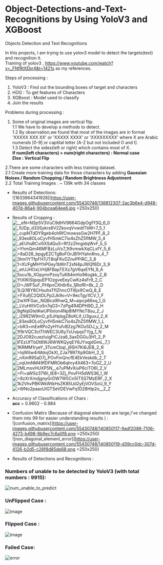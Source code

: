 # Object-Detections-and-Text-Recognitions by Using YoloV3 and XGBoost
Objects Detection and Text Recognitions

In this projects, I am trying to use yolov3 model to detect the targets(text) and recognition it.<br>
Training of yolov3 , https://www.youtube.com/watch?v=_FNfRtXEbr4&t=1421s as my references. <br>


Steps of processing : <br>
1. YoloV3 : Find out the bounding boxes of target and characters <br>
2. HOG : To get features of Characters <br>
3. XGBoost : Model used to classify <br>
3. Join the results <br>

Problems during processing : <br>
1. Some of original images are vertical flip. <br>
1.1 We have to develop a methods to detect. <br>
1.2 By observation,we found that most of the images are in format  'XXXXX  XXX  XX' or 'XXXXX XXXX' or 'XXXXXXXXX' where X are Arabic numerals [0-9] or captital letter [A-Z but not included O and I].<br>
1.3 Detect the sides(left or right) which contains most of X.<br><b>If num(left characters) > num(right characters) :  Normal case  <br>
Else : Vertical Flip </b> <br>

2.There are some characters with less training dataset. <br>
 2.1  Create more training data for those characters by adding <b> Gaussian Noises / Random Chopping / Random Brightness Adjustment </b><br>
 2.2 Total Training Images : ~ 139k with 34 classes <br>


- Results of Detections: <br>
![1633964341928](https://user-images.githubusercontent.com/55430748/136812307-2ac3b6e4-d948-407d-86a4-904bcea64ee6.jpg =250x250)

- Results of Cropping : <br>
![__eN=NSp5V3VuC9dHV9664GdpOgFf3Q_6_0](https://user-images.githubusercontent.com/55430748/140849510-7623db13-603e-4251-b711-8be7654cea13.png)
![_1UDp_d33Sykrs6V2ZkovqVvwdtTbW=7_5_1](https://user-images.githubusercontent.com/55430748/140849520-dccf9c07-e1e7-4f5b-ae0b-ca98b852d383.png)
![_cupNTdDY9geb4ohRfCmowssGw2H7PF_8_2](https://user-images.githubusercontent.com/55430748/140849528-1e712b4a-b446-4a8d-bb18-607df82bd2b1.png)
![_93es8OLoCyvfH5mkC7io4sZhZ5flMW_5_4](https://user-images.githubusercontent.com/55430748/140849541-9af4dbb9-c42a-49ac-a8dc-275c982dfcf3.png)
![_aEUhsBCvi5XSdQuS=Rf2zZlmgidqWvF_5_5](https://user-images.githubusercontent.com/55430748/140849551-744aca54-20e4-48a5-b77a-0b98ecf94e01.png)
![=YhmQm46MFBzLuVx7_1t9vmwkXqCLxfY_5_6](https://user-images.githubusercontent.com/55430748/140849557-74f83539-ae2e-4d70-a1de-a74d4470dd3f.png)
![=8aD28_bpgyEZCTgBoFOrJB1HYahnRno_4_7](https://user-images.githubusercontent.com/55430748/140849561-b69f5e92-81fe-4edc-9956-d86a95fc199f.png)
![3hm1YTfpFH7JT8iqFKvDZnvPPiRC_3_8](https://user-images.githubusercontent.com/55430748/140849571-a3a0a1a3-eb8e-4ac4-b020-4163adc6bcb8.png)
![1=XUFgMHYhPGey1bWnT2sN4pJWQf6Dr_3_9](https://user-images.githubusercontent.com/55430748/140849575-1f94de9e-4baa-451c-9afd-8a8a5172a4a2.png)
![_etUJHOxLVHj8FBapTEXz7gV6qxEYN_9_A](https://user-images.githubusercontent.com/55430748/140849800-5e70fab5-41d3-483a-9b52-deb895a13c1a.png)
![5scu1b_XOpymrPzoyTuK84mHo96ogkk_2_B](https://user-images.githubusercontent.com/55430748/140849804-934b3a65-176f-4951-ae2b-88d6a8589bb5.png)
![YtXIKISljpquEP1OzgveEeyCwKz4sFr9_2_C](https://user-images.githubusercontent.com/55430748/140849822-ee88b34a-2689-46c1-be1c-26ecf11132ec.png)
![O=JWF5uF_PHlpnCXh6r6x_1jRofR=6k_2_D](https://user-images.githubusercontent.com/55430748/140849832-f34bb76d-e605-4c38-8478-3e3e73d6062b.png)
![1LQi1BY8CHsuhsTfIZhncOTl6jx9CwQ_8_E](https://user-images.githubusercontent.com/55430748/140849839-6a14727e-807e-40be-a1a0-d20ab50328ac.png)
![=FXufjC2QtDLPp2Jk9o=V=9ecTgy1ICV_1_F](https://user-images.githubusercontent.com/55430748/140849844-bf8539c6-43c0-4651-a57d-c7bd36c4facd.png)
![2wXfFGac_NQBcslRhwQ_M=aipcp66xq_1_G](https://user-images.githubusercontent.com/55430748/140849849-ba45447d-54e0-4173-ab63-af7a270a8a8c.png)
![_LVuHIIIVCo5n7qG3=7zPg4R4DPH9D_2_H](https://user-images.githubusercontent.com/55430748/140849854-59e120bd-cd99-490a-a96a-7c73af4275a5.png)
![9gNqlGteIKwUPIlxlon4Np8IMYNcT8su_2_J](https://user-images.githubusercontent.com/55430748/140849859-40418dc7-3fbb-4bd9-aee1-b2afc633cc1b.png)
![_i29RZW9mO_p5JHpbgZ8oKLif_U3guxJ_2_K](https://user-images.githubusercontent.com/55430748/140849862-39ba697a-c8d5-4566-ae4c-5632aea854ad.png)
![_93es8OLoCyvfH5mkC7io4sZhZ5flMW_1_L](https://user-images.githubusercontent.com/55430748/140849871-fbd3e73c-a13d-4740-917a-7516867ebca6.png)
![=bR3=mEeRPo2yHYufvB2zg7KOo5DJ_y_2_M](https://user-images.githubusercontent.com/55430748/140849876-6d767f61-78bc-4f83-9da7-ec3e6f06f6fa.png)
![1f9rVQC3ctThWEC3U6y7xUvpqsTYjg_1_N](https://user-images.githubusercontent.com/55430748/140849882-fe6e1559-c7d1-42d0-954e-091903605c64.png)
![2DJO92cuezluigFtCJza6_5axDGGu3H1_2_P](https://user-images.githubusercontent.com/55430748/140849890-4b55eeb8-4230-41ba-926d-1867bcec992f.png)
![IFEzUfTbDt8WJ6WWKQyqEY6JYxqjdGmL_7_1](https://user-images.githubusercontent.com/55430748/140849898-05d9a96a-f90c-4779-9cfe-9b6746a1ddb1.png)
![1KRMM1ryeY_3TcmCbqI_j9SH7Ki6JEB_2_R](https://user-images.githubusercontent.com/55430748/140849903-71425c13-1206-424c-aae0-0eed4b7122a5.png)
![=IqWiIw4rMdojOkXl_ZJa79R7Xp9GbH_2_S](https://user-images.githubusercontent.com/55430748/140849912-27a953a6-f27e-41e8-97d6-ca8a41497d5d.png)
![_nXmR9SaD7j_POvFmQncfE4EkVeskdb_2_T](https://user-images.githubusercontent.com/55430748/140849917-514cf276-e771-4ad1-a542-5e96b2fb9f6c.png)
![_vqUmNM49fDFMROb6qhry4X463=7oGZ_2_U](https://user-images.githubusercontent.com/55430748/140849926-189fdce4-9bb8-4601-9f49-631733130c2b.png)
![2MLmsvHUXP5N__e7uPMvXiuP6ciTO6I_2_V](https://user-images.githubusercontent.com/55430748/140849930-6da96b57-5b24-479c-989f-5ac275e2a1c2.png)
![=Fl=aWSz37Wi_tE8=3Zj_PnvFH5dWS36_1_W](https://user-images.githubusercontent.com/55430748/140849937-f0842c8e-f596-4b21-aebb-95b64aff13b9.png)
![=8zXrXmdjgnyGrDW7W5Cn5ITSS7MzERF_2_X](https://user-images.githubusercontent.com/55430748/140849949-3739775d-cbaa-4b0d-9af2-90b78c86b53b.png)
![1k2VhvPBKWkWtkHsZK85Ud2yEjVOVSoU_9_Y](https://user-images.githubusercontent.com/55430748/140849956-4672cac1-4a74-4b2d-894d-d54a1ef77aa5.png)
![=WNo2paaxUIGTSeVDEVwFq1D28Hlp2o__2_Z](https://user-images.githubusercontent.com/55430748/140849964-a742df02-53b0-4c67-a2e5-1c62c5c981ff.png)


- Accuracy of Classifications of Chars : <br>
**acc** = 0.9602 - 0.984 <br>
- Confusion Matirx (Because of diagonal elements are large,I've changed them into 99 for easier understanding results ) : <br>
![confusion_matrix](https://user-images.githubusercontent.com/55430748/140850117-9adf2088-7106-4273-b498-8b9ec7c6a0f8.png =250x250) <br>
![non_diagonal_element_error](https://user-images.githubusercontent.com/55430748/140850119-d39cc0dc-307d-4126-b2d5-c26f8d85de68.png =250x250) <br>


- Results of Detections and Recognitions : <br>
### Numbers of unable to be detected by YoloV3 (with total numbers : 9915):
![num_unable_to_predict](https://user-images.githubusercontent.com/55430748/141032636-a1bcb754-03d6-4aaa-8dcf-c2da4a210fc3.png)


### UnFlipped Case :
![image](https://user-images.githubusercontent.com/55430748/138632411-dd493d72-51ee-4b49-9c6b-d8ed0a89d8a4.png)

### Flipped Case :
![image](https://user-images.githubusercontent.com/55430748/138632463-f8635492-2440-4af5-b345-14b413173731.png)

### Failed Case:
![error](https://user-images.githubusercontent.com/55430748/141032534-bb1020bd-a761-477a-a430-d1b1cd4c8743.png)

